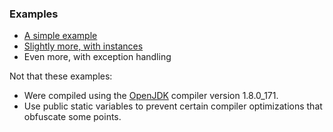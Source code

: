 ### Examples
 - [A simple example](simple_example.md)
 - [Slightly more, with instances](instance_example.md)
 - Even more, with exception handling

Not that these examples:
- Were compiled using the [OpenJDK](http://openjdk.java.net/) compiler version 1.8.0_171.
- Use public static variables to prevent certain compiler optimizations that obfuscate some points.
